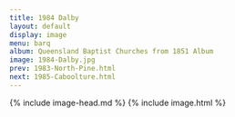 ```yaml
---
title: 1984 Dalby
layout: default
display: image
menu: barq
album: Queensland Baptist Churches from 1851 Album
image: 1984-Dalby.jpg
prev: 1983-North-Pine.html
next: 1985-Caboolture.html
---
```

{% include image-head.md %}
{% include image.html %}